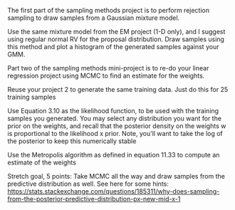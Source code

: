 The first part of the sampling methods project is to perform rejection sampling  to draw samples from a Gaussian mixture model. 

 

Use the same mixture model from the EM project (1-D only), and I suggest using regular normal RV for the proposal distribution. Draw samples using this method and plot a histogram of the generated samples against your GMM.

 

  

Part two of the sampling methods mini-project is to re-do your linear regression project using MCMC to find an estimate for the weights.

 

Reuse your project 2 to generate the same training data. Just do this for 25 training samples

 

Use Equation 3.10 as the likelihood function, to be used with the training samples you generated. You may select any distribution you want for the prior on the weights, and recall that the posterior density on the weights w is proportional to the likelihood x prior. Note, you'll want to take the log of the posterior to keep this numerically stable

 

Use the Metropolis algorithm as defined in equation 11.33 to compute an estimate of the weights



Stretch goal, 5 points:  Take MCMC all the way and draw samples from the predictive distribution as well. See here for some hints: https://stats.stackexchange.com/questions/185311/why-does-sampling-from-the-posterior-predictive-distribution-px-new-mid-x-1
